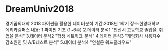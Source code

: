 # DreamUniv2018
경기꿈의대학 2018 파이썬을 활용한 데이터분석
기간:2018년 1학기
장소:한양대학교 에리카캠퍼스 
내용:
1.파이썬 기초 (1~6주)
2.데이터 분석1 "안산시 고등학교 졸업율, 취업율 분석"
3.데이터 분석2 "학생 네트워크 분석"
4.데이터 분석3 "게임회사 사용자수 감소원인 및 A/B테스트 분석"
5.데이터 분석4 "연설문 워드클라우드"
